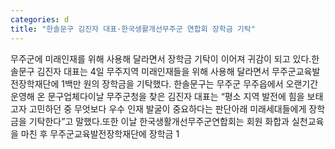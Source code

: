 ```yaml
---
categories: d
title: "한솔문구 김진자 대표·한국생활개선무주군 연합회 장학금 기탁"
---
```

무주군에 미래인재를 위해 사용해 달라면서 장학금 기탁이 이어져 귀감이 되고 있다.한솔문구 김진자 대표는 4일 무주지역 미래인재들을 위해 사용해 달라면서 무주군교육발전장학재단에 1백만 원의 장학금을 기탁했다. 한솔문구는 무주군 무주읍에서 오랜기간 운영해 온 문구업체다이날 무주군청을 찾은 김진자 대표는 “평소 지역 발전에 힘을 보태고자 고민하던 중 무엇보다 우수 인재 발굴이 중요하다는 판단아래 미래세대들에게 장학금을 기탁한다”고 말했다.또한 이날 한국생활개선무주군연합회는 회원 화합과 실천교육을 마친 후 무주군교육발전장학재단에 장학금 1